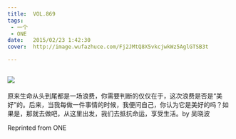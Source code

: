 ```yaml
---
title:	VOL.869
tags:
 - 一个
 - ONE
date:	2015/02/23 1:42:30
cover:	http://image.wufazhuce.com/Fj2JMtQ8X5vkcjwkWz5AglGTSB3t

---
```

![](http://image.wufazhuce.com/Fj2JMtQ8X5vkcjwkWz5AglGTSB3t)
---

原来生命从头到尾都是一场浪费，你需要判断的仅仅在于，这次浪费是否是“美好”的。后来，当我每做一件事情的时候，我便问自己，你认为它是美好的吗？如果是，那就去做吧，从这里出发，我们去抵抗命运，享受生活。by 吴晓波
 
Reprinted from ONE
